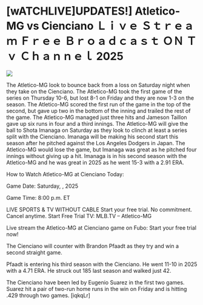 # [wATCHLIVE]UPDATES!] Atletico-MG vs Cienciano Ｌｉｖｅ Ｓｔｒｅａｍ Ｆｒｅｅ Ｂｒｏａｄｃａｓｔ ＯＮ Ｔｖ Ｃｈａｎｎｅｌ  2025  
  
  
[![](https://i.imgur.com/qSNzIqt.png)](https://movie.rssnews.media/aukeDgO.php)  
  
The Atletico-MG look to bounce back from a loss on Saturday night when they take on the Cienciano. The Atletico-MG took the first game of the series on Thursday 10-6, but lost 8-1 on Friday and they are now 1-3 on the season. The Atletico-MG scored the first run of the game in the top of the second, but gave up two in the bottom of the inning and trailed the rest of the game. The Atletico-MG managed just three hits and Jameson Taillon gave up six runs in four and a third innings. The Atletico-MG will give the ball to Shota Imanaga on Saturday as they look to clinch at least a series split with the Cienciano. Imanaga will be making his second start this season after he pitched against the Los Angeles Dodgers in Japan. The Atletico-MG would lose the game, but Imanaga was great as he pitched four innings without giving up a hit. Imanaga is in his second season with the Atletico-MG and he was great in 2025 as he went 15-3 with a 2.91 ERA.

How to Watch Atletico-MG at Cienciano Today:

Game Date: Saturday, , 2025

Game Time: 8:00 p.m. ET

LIVE SPORTS & TV WITHOUT CABLE
Start your free trial. No commitment. Cancel anytime.
Start Free Trial
TV: MLB.TV – Atletico-MG

Live stream the Atletico-MG at Cienciano game on Fubo: Start your free trial now!

The Cienciano will counter with Brandon Pfaadt as they try and win a second straight game.

Pfaadt is entering his third season with the Cienciano. He went 11-10 in 2025 with a 4.71 ERA. He struck out 185 last season and walked just 42.

The Cienciano have been led by Eugenio Suarez in the first two games. Suarez hit a pair of two-run home runs in the win on Friday and is hitting .429 through two games. [iqkqLr]